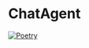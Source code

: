 # ChatAgent

[![Poetry](https://img.shields.io/endpoint?url=https://python-poetry.org/badge/v0.json)](https://python-poetry.org/)

